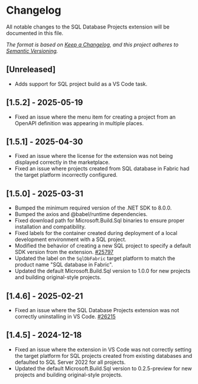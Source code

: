# Changelog

All notable changes to the SQL Database Projects extension will be documented in this file.

*The format is based on [Keep a Changelog](https://keepachangelog.com/en/1.0.0/), and this project adheres to [Semantic Versioning](https://semver.org/spec/v2.0.0.html).*

## [Unreleased]

- Adds support for SQL project build as a VS Code task.

## [1.5.2] - 2025-05-19

- Fixed an issue where the menu item for creating a project from an OpenAPI definition was appearing in multiple places.

## [1.5.1] - 2025-04-30

- Fixed an issue where the license for the extension was not being displayed correctly in the marketplace.
- Fixed an issue where projects created from SQL database in Fabric had the target platform incorrectly configured.

## [1.5.0] - 2025-03-31

- Bumped the minimum required version of the .NET SDK to 8.0.0.
- Bumped the axios and @babel/runtime dependencies.
- Fixed download path for Microsoft.Build.Sql binaries to ensure proper installation and compatibility.
- Fixed labels for the container created during deployment of a local development environment with a SQL project.
- Modified the behavior of creating a new SQL project to specify a default SDK version from the extension. [#25797](https://github.com/microsoft/azuredatastudio/issues/25797)
- Updated the label on the `SqlDbFabric` target platform to match the product name "SQL database in Fabric".
- Updated the default Microsoft.Build.Sql version to 1.0.0 for new projects and building original-style projects.

## [1.4.6] - 2025-02-21

- Fixed an issue where the SQL Database Projects extension was not correctly uninstalling in VS Code. [#26215](https://github.com/microsoft/vscode-mssql/issues/18822)

## [1.4.5] - 2024-12-18

- Fixed an issue where the extension in VS Code was not correctly setting the target platform for SQL projects created from existing databases and defaulted to SQL Server 2022 for all projects.
- Updated the default Microsoft.Build.Sql version to 0.2.5-preview for new projects and building original-style projects.
